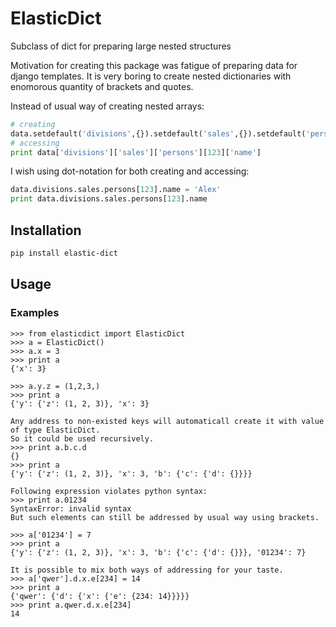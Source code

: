 # ElasticDict
Subclass of dict for preparing large nested structures

Motivation for creating this package was fatigue of preparing data for django templates.
It is very boring to create nested dictionaries with enomorous quantity of brackets and quotes.

Instead of usual way of creating nested arrays:
```python
# creating
data.setdefault('divisions',{}).setdefault('sales',{}).setdefault('persons',{}).setdefault(123, {})['name'] = 'Alex'
# accessing
print data['divisions']['sales']['persons'][123]['name']
```

I wish using dot-notation for both creating and accessing:
```python
data.divisions.sales.persons[123].name = 'Alex'
print data.divisions.sales.persons[123].name
```

## Installation
```sh
pip install elastic-dict
```

## Usage

### Examples
```
>>> from elasticdict import ElasticDict
>>> a = ElasticDict()
>>> a.x = 3
>>> print a
{'x': 3}

>>> a.y.z = (1,2,3,)
>>> print a
{'y': {'z': (1, 2, 3)}, 'x': 3}

Any address to non-existed keys will automaticall create it with value of type ElasticDict.
So it could be used recursively.
>>> print a.b.c.d
{}
>>> print a
{'y': {'z': (1, 2, 3)}, 'x': 3, 'b': {'c': {'d': {}}}}

Following expression violates python syntax:
>>> print a.01234
SyntaxError: invalid syntax
But such elements can still be addressed by usual way using brackets.

>>> a['01234'] = 7
>>> print a
{'y': {'z': (1, 2, 3)}, 'x': 3, 'b': {'c': {'d': {}}}, '01234': 7}

It is possible to mix both ways of addressing for your taste.
>>> a['qwer'].d.x.e[234] = 14
>>> print a
{'qwer': {'d': {'x': {'e': {234: 14}}}}}
>>> print a.qwer.d.x.e[234]
14
```
